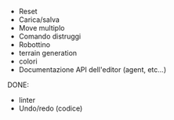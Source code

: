 - Reset
- Carica/salva
- Move multiplo
- Comando distruggi
- Robottino
- terrain generation
- colori
- Documentazione API dell'editor (agent, etc...)


DONE:
- linter
- Undo/redo (codice)
